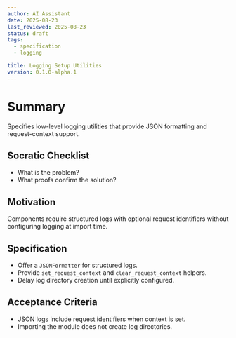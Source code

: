 ```yaml
---
author: AI Assistant
date: 2025-08-23
last_reviewed: 2025-08-23
status: draft
tags:
  - specification
  - logging

title: Logging Setup Utilities
version: 0.1.0-alpha.1
---
```


# Summary

Specifies low-level logging utilities that provide JSON formatting and request-context support.

## Socratic Checklist
- What is the problem?
- What proofs confirm the solution?

## Motivation
Components require structured logs with optional request identifiers without configuring logging at import time.

## Specification
- Offer a `JSONFormatter` for structured logs.
- Provide `set_request_context` and `clear_request_context` helpers.
- Delay log directory creation until explicitly configured.

## Acceptance Criteria
- JSON logs include request identifiers when context is set.
- Importing the module does not create log directories.
